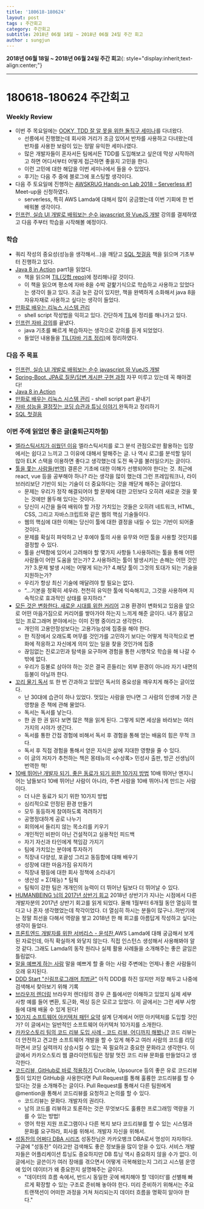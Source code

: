 ```yaml
---
title: '180618-180624'  
layout: post  
tags : 주간회고
category: 주간회고
subtitle: 2018년 06월 18일 ~ 2018년 06월 24일 주간 회고
author : sungjun
---
```


**2018년 06월 18일 ~ 2018년 06월 24일 주간 회고**{: style="display:inherit;text-align:center;"}

---

# 180618-180624 주간회고

### Weekly Review
  - 이번 주 목요일에는 [OOKY, TDD 잘 알 못을 위한 돌직구 세미나](https://okky.kr/article/472375)를 다녀왔다.
    - 선릉에서 진행했는데 회사와 거리가 조금 있어서 반차를 사용하고 다녀왔는데 반차를 사용한 보람이 있는 정말 유익한 세미나였다.
    - 많은 개발자들이 혼자서든 팀에서든 TDD를 도입해보고 싶은데 막상 시작하려고 하면 어디서부터 어떻게 접근하면 좋을지 고민을 한다.
    - 이런 고민에 대한 해답을 이번 세미나에서 들을 수 있었다.
    - 후기는 다음 주 중에 블로그에 포스팅할 생각이다.
  - 다음 주 토요일에 진행하는 [AWSKRUG Hands-on Lab 2018 - Serverless #1](https://www.meetup.com/ko-KR/awskrug/events/251326459/) Meet-up을 신청하였다.
    - serverless, 특히 AWS Lamda에 대해서 많이 궁금했는데 이번 기회에 한 번 배워볼 생각이다.
  - [인프런, 실습 UI 개발로 배워보는 순수 javascript 와 VueJS 개발](https://www.inflearn.com/course/%EC%88%9C%EC%88%98js-vuejs-%EA%B0%9C%EB%B0%9C-%EA%B0%95%EC%A2%8C/) 강의를 결제하였고 다음 주부터 학습을 시작해볼 예정이다.

### 학습
  - 쿼리 작성의 중요성(성능을 생각해서...)을 깨닫고 [SQL 첫걸음](http://book.naver.com/bookdb/book_detail.nhn?bid=9738902) 책을 읽으며 기초부터 진행하고 있다.
  - [Java 8 in Action](http://book.naver.com/bookdb/book_detail.nhn?bid=8883567) part1을 읽었다.
    - 책을 읽으며 [TIL(깃헙 repo)](https://github.com/gwonsungjun/TIL/blob/master/Java/java8.md)에 정리해나갈 것이다.
    - 이 책을 읽으며 평소에 자바 8을 수박 겉핥기식으로 학습하고 사용하고 있었다는 생각이 들고 있다. 조금 늦은 감이 있지만, 책을 완벽하게 소화해서 java 8을 자유자재로 사용하고 싶다는 생각이 들었다.
  - [만화로 배우는 리눅스 시스템 관리](http://book.naver.com/bookdb/book_detail.nhn?bid=10995037)
    - shell script 작성법을 익히고 있다. 간단하게 [TIL](https://github.com/gwonsungjun/TIL/blob/master/Linux/Ubuntu/shell-script.md)에 정리를 해나가고 있다.
  - [인프런 자바 강의](https://www.inflearn.com/course/%EC%8B%A4%EC%A0%84-%EC%9E%90%EB%B0%94-%EA%B0%95%EC%A2%8C/)를 끝냈다.
    - java 기초를 빠르게 복습하자는 생각으로 강의를 듣게 되었었다.
    - 들었던 내용들을 [TIL(자바 기초 정리)](https://github.com/gwonsungjun/TIL/blob/master/Java/javaBasic.md)에 정리하였다.

### 다음 주 목표
- [인프런, 실습 UI 개발로 배워보는 순수 javascript 와 VueJS 개발](https://www.inflearn.com/course/%EC%88%9C%EC%88%98js-vuejs-%EA%B0%9C%EB%B0%9C-%EA%B0%95%EC%A2%8C/)
- [Spring-Boot, JPA로 질문/답변 게시판 구현 과정](https://www.slipp.net/wiki/pages/viewpage.action?pageId=25529113) 자꾸 미루고 있는데 꼭 해야겠다!
- [Java 8 in Action](http://book.naver.com/bookdb/book_detail.nhn?bid=8883567)
- [만화로 배우는 리눅스 시스템 관리](http://book.naver.com/bookdb/book_detail.nhn?bid=10995037) - shell script part 끝내기
- [자바 성능을 결정짓는 코딩 습관과 튜닝 이야기 ](http://book.naver.com/bookdb/book_detail.nhn?bid=4441100) 완독하고 정리하기
- [SQL 첫걸음](http://book.naver.com/bookdb/book_detail.nhn?bid=9738902)

### 이번 주에 읽었던 좋은 글(출퇴근지하철)
- [엘라스틱서치가 쉬웠던 이유](https://www.popit.kr/%EC%97%98%EB%9D%BC%EC%8A%A4%ED%8B%B1%EC%84%9C%EC%B9%98%EA%B0%80-%EC%89%AC%EC%9B%A0%EB%8D%98-%EC%9D%B4%EC%9C%A0/)  엘라스틱서치를 로그 분석 관점으로만 활용하는 입장에서는 쉽다고 느끼고 그 이유에 대해서 말해주는 글. 나 역시 로그를 분석할 일이 많아 ELK 스택을 이용하면 좋다고 생각했는데 도전 욕구를 불러일으키는 글이다.
- [툴을 쫓는 사람들(번역)](http://hjun.me/chasing-tools/) 결론은 기초에 대한 이해가 선행되어야 한다는 것. 최근에 react, vue 등을 공부해야 하나? 라는 생각을 많이 했는데 그런 프레임워크나, 라이브러리보단 기반이 되는 기술이 더 중요하다는 것을 깨닫게 해주는 글이었다.
  - 문제는 우리가 정작 해결되어야 할 문제에 대한 고민보다 오히려 새로운 것을 쫓는 것에만 몰두해 있다는 것이다.
  - 당신이 시간을 들여 배워야 할 가장 가치있는 것들은 오히려 네트워크, HTML, CSS, 그리고 자바스크립트와 같은 웹의 핵심 기술들이다.
  - 웹의 핵심에 대한 이해는 당신이 툴에 대한 결정을 내릴 수 있는 기반이 되어줄 것이다.
  - 문제를 확실히 파악하고 난 후에야 툴의 사용 유무와 어떤 툴을 사용할 것인지를 결정할 수 있다.
  - 툴을 선택함에 있어서 고려해야 할 몇가지 사항들
    1.사용하려는 툴을 통해 어떤 사람들이 어떤 도움을 얻는가?
    2.사용하려는 툴이 발생시키는 손해는 어떤 것인가?
    3.문제 발생 시에는 어떻게 되는가?
    4.해당 툴이 그것의 토대가 되는 기술을 지원하는가?
  - 우리가 항상 최신 기술에 매달려야 할 필요는 없다.
  - “…기본을 정확히 세우라. 천천히 유익한 툴에 익숙해지고, 그것을 사용하며 지속적으로 효과적인 상태를 유지하라.”
- [모든 것은 변화한다. 새로운 시대를 위한 커리어](https://brunch.co.kr/@ewha337/36?f=fp) 고용 환경이 변화되고 있음을 앞으로 어떤 마음가짐으로 커리어를 쌓아가야 하는지 느끼게 해준 글이다. 내가 몸담고 있는 프로그래머 분야에서는 이미 진행 중이라고 생각한다.
  - 개인의 고용안정성보다는 고용가능성에 집중을 해야 한다.
  - 한 직장에서 오래도록 머무를 것인가를 고민하기 보다는 어떻게 적극적으로 변화에 적응하고 자신에게 의미 있는 일을 찾을 것인가에 집중
  - 끊임없는 진로고민과 탐색을 요구하며 경험을 통한 시행착오 학습을 해 나갈 수밖에 없다.
  - 우리가 등불로 삼아야 하는 것은 결국 흔들리는 외부 환경이 아니라 자기 내면의 등불이 아닐까 한다.
- [꼬리 물기 독서](https://brunch.co.kr/@yoodluffy/40?f=fp) 또 한 번 간과하고 있었던 독서의 중요성을 깨우치게 해주는 글이었다.
  - 난 30대에 습관이 하나 있었다. 멋있는 사람을 만나면 그 사람의 인생에 가장 큰 영향을 준 책에 관해 물었다.
  - 독서는 독서를 낳는다.
  - 한 권 한 권 읽다 보면 많은 책을 읽게 된다. 그렇게 되면 세상을 바라보는 여러 가지의 시야가 생긴다.
  - 독서를 통한 간접 경험에 비해서 독서 후 경험을 통해 얻는 배움의 힘은 무척 크다.
  - 독서 후 직접 경험을 통해서 얻은 지식은 삶에 지대한 영향을 줄 수 있다.
  - 이 글의 저자가 추천하는 책은 몽테뉴의 <수상록> 민성사 출판, 방곤 선생님이 번역한 책!
- [10배 뛰어난 개발자 되기, 좋은 동료가 되기 위한 10가지 방법](http://muchtrans.com/10xdeveloper.html)  10배 뛰어난 엔지니어는 남들보다 10배 뛰어난 사람이 아니라, 주변 사람을 10배 뛰어나게 만드는 사람이다.
  - 더 나은 동료가 되기 위한 10가지 방법
  - 심리적으로 안정된 환경 만들기
  - 모두 동등하게 참여하도록 격려하기
  - 공명정대하게 공로 나누기
  - 회의에서 들리지 않는 목소리를 키우기
  - 개인적인 비판이 아닌 건설적이고 실용적인 피드백
  - 자기 자신과 타인에게 책임감 가지기
  - 팀에 가치있는 분야에 투자하기
  - 직장내 다양성, 포괄성 그리고 동등함에 대해 배우기
  - 성장에 대한 마음가짐 유지하기
  - 직장내 평등에 대한 회사 정책에 소리내기
  - 생산성 = Σ(재능) * 팀웍
  - 팀웍이 강한 팀은 개개인의 능력이 더 뛰어난 팀보다 더 뛰어날 수 있다.
- [HUMANBEING 님의 2017년 상반기 회고](https://originalhumanbeing.github.io/2017-07-11/the-first-half-year-retrospection/) 2018년 상반기가 지나는 시점에서 다른 개발자분의 2017년 상반기 회고를 읽게 되었다. 올해 1월부터 6개월 동안 열심히 했다고 나 혼자 생각했었는데 착각이었다. 더 열심히 하시는 분들이 많구나..하반기에는 정말 최선을 다해서 역량을 쌓고 2018년 한 해 회고를 아름답게 작성하고 싶다는 생각이 들었다.
- [프론트엔드 개발자를 위한 서버리스 - 윤석찬 ](https://www.slideshare.net/awskorea/serverless-for-frontend-developers) AWS Lamda에 대해 궁금해서 보게 된 자료인데, 아직 확실하게 와닿지 않는다. 직접 인스턴스 생성해서 사용해봐야 알 것 같다. 그래도 Lamda의 동작 원리나 실제 활용 사례들을 소개해주는 좋은 글임은 틀림없다.
- [말을 예쁘게 하는 사람](https://brunch.co.kr/@yeoulhan/11)  말을 예쁘게 할 줄 아는 사람 주변에는 언제나 좋은 사람들이 오래 유지된다.
- [DDD Start "신림프로그래머 최범균"](https://www.slideshare.net/madvirus/ddd-start-ksug) 아직 DDD를 하진 않지만 저장 해두고 나중에 검색해서 찾아보기 위해 기록
- [브라우저 렌더링](https://janghanboram.github.io/2018/06/06/browser-rendering/) 브라우저 렌더링의 경우 큰 틀에서만 이해하고 있었지 실제 세부 사항 예를 들어 변환, 토근화, 렉싱 등은 모르고 있었다. 이 글에서는 그런 세부 사항들에 대해 배울 수 있게 된다!
- [10가지 소프트웨어 아키텍처 패턴 요약](https://mingrammer.com/translation-10-common-software-architectural-patterns-in-a-nutshell/) 설계 단계에서 어떤 아키텍처를 도입할 것인가? 이 글에서는 일반적인 소프트웨어 아키텍처 10가지를 소개한다.
- [카카오스토리 팀의 코드 리뷰 도입 사례 - 코드 리뷰, 어디까지 해봤니?](http://tech.kakao.com/2016/02/04/code-review/) 코드 리뷰는 더 안전하고 견고한 소프트웨어 개발을 할 수 있게 해주고 여러 사람의 코드를 리딩하면서 코딩 실력까지 상승시킬 수 있는 꼭 필요하고 중요한 문화라고 생각한다. 이 글에서 카카오스토리 웹 클라이언트팀은 정말 멋진 코드 리뷰 문화를 만들었다고 생각한다.
- [코드리뷰, GitHub로 바로 적용하기](https://academy.realm.io/kr/posts/codereview-howto/) Crucible, Upsource 등의 좋은 유로 코드리뷰 툴이 있지만 GitHub을 사용한다면 Pull Request를 통해 훌륭한 코드리뷰를 할 수 있다는 것을 소개해주는 글이다. Pull Request를 통해서 다른 팀원에게 @mention을 통해서 코드리뷰를 요청하고 논의를 할 수 있다.
  - 코드리뷰는 문화다. 개발자의 권리다.
  - 남의 코드를 리뷰하고 토론하는 것은 무엇보다도 훌륭한 프로그래밍 역량을 기를 수 있는 방법!
  - 영어 학원 지원 프로그램이나 다른 복지 보다 코드리뷰를 할 수 있는 시스템과 문화를 요구하라, 회사를 위해서. 개발자 자신을 위해서.
- [성동찬의 어쩌다 DBA 시리즈](http://m.dbguide.net/knowledge.db?cmd=view&boardUid=198475&boardConfigUid=19&boardStep=&categoryUid=574) 성동찬님은 카카오뱅크 DBA로서 명성이 자자하다. 구글에 "성동찬" 이라고만 검색해도 좋은 정보들을 많이 얻을 수 있다. 서비스 개발자들은 어플리케이션 튜닝도 중요하지만 DB 튜닝 역시 중요하지 않을 수가 없다. 이 글에서는 글쓴이가 여러 장애를 겪으면서 어떻게 극복해왔는지 그리고 시스템 운영에 있어 데이터가 왜 중요한지 설명해주는 글이다.
  - "데이터의 흐름 속에서, 반드시 동일한 곳에 배치해야 할 ‘데이터’를 선별해 빠르게 확장할 수 있는 구조로 준비해 놓아야 한다. 미리 준비하기 위해서는 주요 트랜잭션이 어떠한 과정을 거쳐 처리되는지 데이터 흐름을 명확히 알아야 한다."
